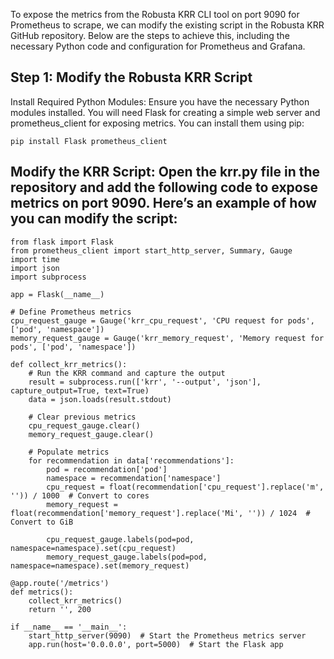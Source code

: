 To expose the metrics from the Robusta KRR CLI tool on port 9090 for Prometheus to scrape, we can modify the existing script in the Robusta KRR GitHub repository. Below are the steps to achieve this, including the necessary Python code and configuration for Prometheus and Grafana.
## Step 1: Modify the Robusta KRR Script
Install Required Python Modules: Ensure you have the necessary Python modules installed. You will need Flask for creating a simple web server and prometheus_client for exposing metrics. You can install them using pip:
```
pip install Flask prometheus_client
```

## Modify the KRR Script: Open the krr.py file in the repository and add the following code to expose metrics on port 9090. Here’s an example of how you can modify the script:
```
from flask import Flask
from prometheus_client import start_http_server, Summary, Gauge
import time
import json
import subprocess

app = Flask(__name__)

# Define Prometheus metrics
cpu_request_gauge = Gauge('krr_cpu_request', 'CPU request for pods', ['pod', 'namespace'])
memory_request_gauge = Gauge('krr_memory_request', 'Memory request for pods', ['pod', 'namespace'])

def collect_krr_metrics():
    # Run the KRR command and capture the output
    result = subprocess.run(['krr', '--output', 'json'], capture_output=True, text=True)
    data = json.loads(result.stdout)

    # Clear previous metrics
    cpu_request_gauge.clear()
    memory_request_gauge.clear()

    # Populate metrics
    for recommendation in data['recommendations']:
        pod = recommendation['pod']
        namespace = recommendation['namespace']
        cpu_request = float(recommendation['cpu_request'].replace('m', '')) / 1000  # Convert to cores
        memory_request = float(recommendation['memory_request'].replace('Mi', '')) / 1024  # Convert to GiB

        cpu_request_gauge.labels(pod=pod, namespace=namespace).set(cpu_request)
        memory_request_gauge.labels(pod=pod, namespace=namespace).set(memory_request)

@app.route('/metrics')
def metrics():
    collect_krr_metrics()
    return '', 200

if __name__ == '__main__':
    start_http_server(9090)  # Start the Prometheus metrics server
    app.run(host='0.0.0.0', port=5000)  # Start the Flask app

```

